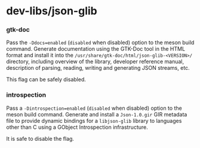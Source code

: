 # dev-libs/json-glib

### gtk-doc
Pass the `-Ddocs=enabled` (`disabled` when disabled) option to the meson build command. Generate documentation using the GTK-Doc tool in the HTML format and install it into the `/usr/share/gtk-doc/html/json-glib-<VERSION>/` directory, including overview of the library, developer reference manual, description of parsing, reading, writing and generating JSON streams, etc.

This flag can be safely disabled.

### introspection
Pass a `-Dintrospection=enabled` (`disabled` when disabled) option to the meson build command. Generate and install a `Json-1.0.gir` GIR metadata file to provide dynamic bindings for a `libjson-glib` library to languages other than C using a GObject Introspection infrastructure.

It is safe to disable the flag.

